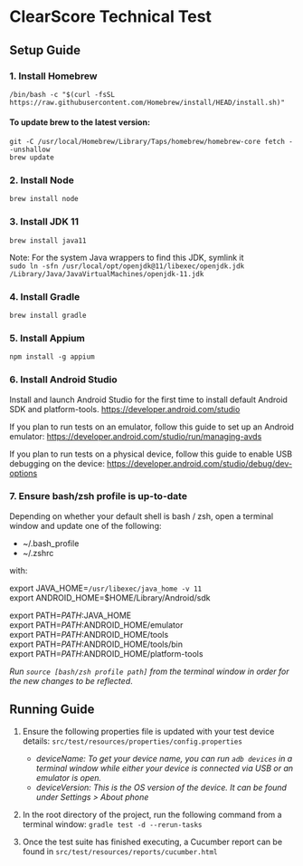 # ClearScore Technical Test

## Setup Guide

### 1. Install Homebrew

``/bin/bash -c "$(curl -fsSL https://raw.githubusercontent.com/Homebrew/install/HEAD/install.sh)"``

#### To update brew to the latest version:
``git -C /usr/local/Homebrew/Library/Taps/homebrew/homebrew-core fetch --unshallow``  
``brew update``

### 2. Install Node
``brew install node``

### 3. Install JDK 11
``brew install java11``

Note: For the system Java wrappers to find this JDK, symlink it  
``sudo ln -sfn /usr/local/opt/openjdk@11/libexec/openjdk.jdk /Library/Java/JavaVirtualMachines/openjdk-11.jdk``

### 4. Install Gradle
``brew install gradle``

### 5. Install Appium
``npm install -g appium``

### 6. Install Android Studio
Install and launch Android Studio for the first time to install default Android SDK and platform-tools.
https://developer.android.com/studio

If you plan to run tests on an emulator, follow this guide to set up an Android emulator:
https://developer.android.com/studio/run/managing-avds

If you plan to run tests on a physical device, follow this guide to enable USB debugging on the device:
https://developer.android.com/studio/debug/dev-options

### 7. Ensure bash/zsh profile is up-to-date
Depending on whether your default shell is bash / zsh, open a terminal window and update one of the following:
- ~/.bash_profile
- ~/.zshrc

with:

export JAVA_HOME=`/usr/libexec/java_home -v 11`  
export ANDROID_HOME=$HOME/Library/Android/sdk

export PATH=$PATH:$JAVA_HOME  
export PATH=$PATH:$ANDROID_HOME/emulator  
export PATH=$PATH:$ANDROID_HOME/tools  
export PATH=$PATH:$ANDROID_HOME/tools/bin  
export PATH=$PATH:$ANDROID_HOME/platform-tools  

_Run ``source [bash/zsh profile path]`` from the terminal window in order for the new changes to be reflected_.
## Running Guide

1. Ensure the following properties file is updated with your test device details:
``src/test/resources/properties/config.properties``  

    - _deviceName: To get your device name, you can run ``adb devices`` in a terminal window while either your device is connected via USB or an emulator is open._
    - _deviceVersion: This is the OS version of the device. It can be found under Settings > About phone_
2. In the root directory of the project, run the following command from a terminal window:
``gradle test -d --rerun-tasks``
3. Once the test suite has finished executing, a Cucumber report can be found in ``src/test/resources/reports/cucumber.html``
